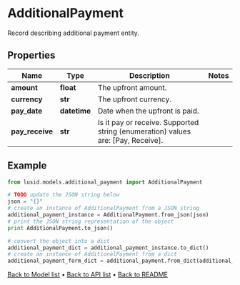 # AdditionalPayment

Record describing additional payment entity.

## Properties
Name | Type | Description | Notes
------------ | ------------- | ------------- | -------------
**amount** | **float** | The upfront amount. | 
**currency** | **str** | The upfront currency. | 
**pay_date** | **datetime** | Date when the upfront is paid. | 
**pay_receive** | **str** | Is it pay or receive.    Supported string (enumeration) values are: [Pay, Receive]. | 

## Example

```python
from lusid.models.additional_payment import AdditionalPayment

# TODO update the JSON string below
json = "{}"
# create an instance of AdditionalPayment from a JSON string
additional_payment_instance = AdditionalPayment.from_json(json)
# print the JSON string representation of the object
print AdditionalPayment.to_json()

# convert the object into a dict
additional_payment_dict = additional_payment_instance.to_dict()
# create an instance of AdditionalPayment from a dict
additional_payment_form_dict = additional_payment.from_dict(additional_payment_dict)
```
[Back to Model list](../README.md#documentation-for-models) &#8226; [Back to API list](../README.md#documentation-for-api-endpoints) &#8226; [Back to README](../README.md)


